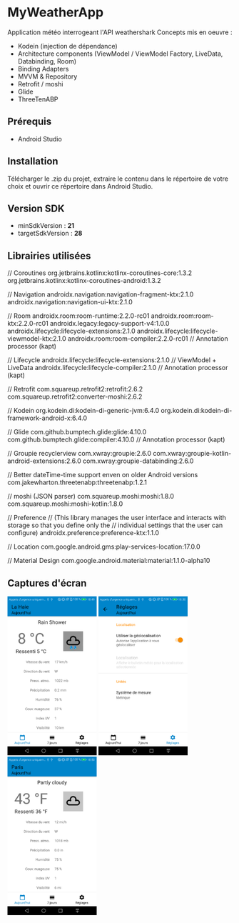 # MyWeatherApp
Application météo interrogeant l'API weathershark
Concepts mis en oeuvre :
- Kodein (injection de dépendance)
- Architecture components (ViewModel / ViewModel Factory, LiveData, Databinding, Room)
- Binding Adapters
- MVVM & Repository
- Retrofit / moshi
- Glide
- ThreeTenABP
## Prérequis
- Android Studio
## Installation
Télécharger le .zip du projet, extraire le contenu dans le répertoire de votre choix et ouvrir ce répertoire dans Android Studio.
## Version SDK
- minSdkVersion : **21**  
- targetSdkVersion : **28**
## Librairies utilisées
// Coroutines
org.jetbrains.kotlinx:kotlinx-coroutines-core:1.3.2
org.jetbrains.kotlinx:kotlinx-coroutines-android:1.3.2

// Navigation
androidx.navigation:navigation-fragment-ktx:2.1.0
androidx.navigation:navigation-ui-ktx:2.1.0

// Room
androidx.room:room-runtime:2.2.0-rc01
androidx.room:room-ktx:2.2.0-rc01
androidx.legacy:legacy-support-v4:1.0.0
androidx.lifecycle:lifecycle-extensions:2.1.0
androidx.lifecycle:lifecycle-viewmodel-ktx:2.1.0
androidx.room:room-compiler:2.2.0-rc01                               // Annotation processor (kapt)

// Lifecycle
androidx.lifecycle:lifecycle-extensions:2.1.0                       // ViewModel + LiveData
androidx.lifecycle:lifecycle-compiler:2.1.0                         // Annotation processor (kapt)

// Retrofit
com.squareup.retrofit2:retrofit:2.6.2
com.squareup.retrofit2:converter-moshi:2.6.2

// Kodein
org.kodein.di:kodein-di-generic-jvm:6.4.0
org.kodein.di:kodein-di-framework-android-x:6.4.0

// Glide
com.github.bumptech.glide:glide:4.10.0
com.github.bumptech.glide:compiler:4.10.0                           // Annotation processor (kapt)

// Groupie recyclerview
com.xwray:groupie:2.6.0
com.xwray:groupie-kotlin-android-extensions:2.6.0
com.xwray:groupie-databinding:2.6.0

// Better dateTime-time support enven on older Android versions
com.jakewharton.threetenabp:threetenabp:1.2.1

// moshi (JSON parser)
com.squareup.moshi:moshi:1.8.0
com.squareup.moshi:moshi-kotlin:1.8.0

// Preference
// (This library manages the user interface and interacts with storage so that you define only the
// individual settings that the user can configure)
androidx.preference:preference-ktx:1.1.0

// Location
com.google.android.gms:play-services-location:17.0.0

// Material Design
com.google.android.material:material:1.1.0-alpha10

## Captures d'écran
<img src="./assets/1.png" width="200">
<img src="./assets/2.png" width="200">
<img src="./assets/3.png" width="200">
